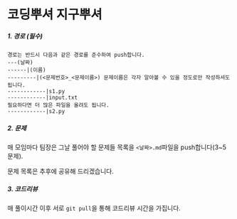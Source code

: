 # 코딩뿌셔 지구뿌셔



##### 1. 경로 (필수)

```
경로는 반드시 다음과 같은 경로를 준수하여 push합니다.
---(날짜)
------|(이름)
---------|(<문제번호>_<문제이름>) 문제이름은 각자 알아볼 수 있을 정도로만 작성하셔도 됩니다.
------------|s1.py
------------|input.txt
필요하다면 더 많은 파일을 올려도 됩니다.
------------|s2.py
```



##### 2. 문제

매 모임마다 팀장은 그날 풀어야 할 문제들 목록을 `<날짜>.md`파일을 push합니다(3~5문제).

문제 목록은 추후에 공유해 드리겠습니다.



##### 3. 코드리뷰

매 풀이시간 이후 서로 `git pull`을 통해 코드리뷰 시간을 가집니다.

